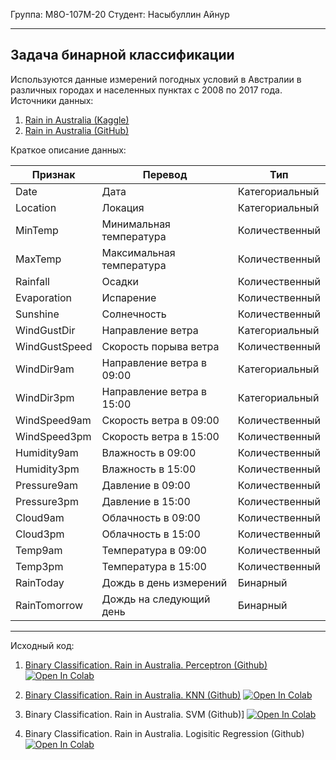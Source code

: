Группа: М8О-107М-20 Студент: Насыбуллин Айнур

---

## Задача бинарной классификации

Используются данные измерений погодных условий в Австралии в различных городах и населенных пунктах с 2008 по 2017 года. Источники данных: 
1. [Rain in Australia (Kaggle)](https://www.kaggle.com/jsphyg/weather-dataset-rattle-package)
2. [Rain in Australia (GitHub)](https://raw.githubusercontent.com/Aynur19/Machine-Learning/main/data/weatherAUS/weatherAUS.csv)

Краткое описание данных:

|Признак|Перевод|Тип|
|---|---|---|
|Date|Дата|Категориальный|
|Location|Локация|Категориальный|
|MinTemp|Минимальная температура|Количественный|
|MaxTemp|Максимальная температура|Количественный|
|Rainfall|Осадки|Количественный|
|Evaporation|Испарение|Количественный|
|Sunshine|Солнечность|Количественный|
|WindGustDir|Направление ветра|Категориальный|
|WindGustSpeed|Скорость порыва ветра|Количественный|
|WindDir9am|Направление ветра в 09:00|Категориальный|
|WindDir3pm|Направление ветра в 15:00|Категориальный|
|WindSpeed9am|Скорость ветра в 09:00|Количественный|
|WindSpeed3pm|Скорость ветра в 15:00|Количественный|
|Humidity9am|Влажность в 09:00|Количественный|
|Humidity3pm|Влажность в 15:00|Количественный|
|Pressure9am|Давление в 09:00|Количественный|
|Pressure3pm|Давление в 15:00|Количественный|
|Cloud9am|Облачность в 09:00|Количественный|
|Cloud3pm|Облачность в 15:00|Количественный|
|Temp9am|Температура в 09:00|Количественный|
|Temp3pm|Температура в 15:00|Количественный|
|RainToday|Дождь в день измерений|Бинарный|
|RainTomorrow|Дождь на следующий день|Бинарный|

---

Исходный код:
1. [Binary Classification. Rain in Australia. Perceptron (Github)](https://github.com/Aynur19/Machine-Learning/blob/main/Notebooks/BinaryClassification_RainInAustralia_Perceptron.ipynb) [![Open In Colab](https://colab.research.google.com/assets/colab-badge.svg)](https://drive.google.com/file/d/1H_ypHu4dBrQv79lTEFvPEdXKhhDzOJ5d/view?usp=sharing)

2. [Binary Classification. Rain in Australia. KNN (Github)](https://github.com/Aynur19/Machine-Learning/blob/main/Notebooks/BinaryClassification_RainInAustralia_KNN.ipynb) [![Open In Colab](https://colab.research.google.com/assets/colab-badge.svg)](https://drive.google.com/file/d/1g_7zLYUvGR5C4Rd0UUKFk6Uh3t7fz_IR/view?usp=sharing)

2. Binary Classification. Rain in Australia. SVM (Github)] [![Open In Colab](https://colab.research.google.com/assets/colab-badge.svg)](https://drive.google.com/file/d/1Bmy5ZbowsoxAUlTG554YKkxe6cGmxLE8/view?usp=sharing)

2. Binary Classification. Rain in Australia. Logisitic Regression (Github) [![Open In Colab](https://colab.research.google.com/assets/colab-badge.svg)](https://drive.google.com/file/d/1jR_4s4h85UkNc2lol0vwJPE0eHVh53Jx/view?usp=sharing)